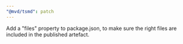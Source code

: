 ```yaml
---
"@mvd/tsmd": patch
---
```


Add a "files" property to package.json, to make sure the right files are included in the published artefact.
